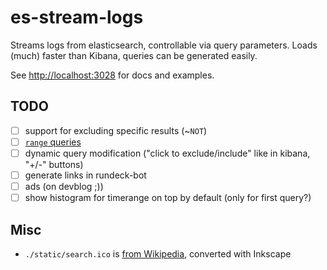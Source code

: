 # es-stream-logs

Streams logs from elasticsearch, controllable via query parameters.
Loads (much) faster than Kibana, queries can be generated easily.

See <http://localhost:3028> for docs and examples.

## TODO

- [ ] support for excluding specific results (~`NOT`)
- [ ] [`range` queries](https://www.elastic.co/guide/en/elasticsearch/reference/current/query-dsl-range-query.html)
- [ ] dynamic query modification ("click to exclude/include" like in kibana, "+/-" buttons)
- [ ] generate links in rundeck-bot
- [ ] ads (on devblog ;))
- [ ] show histogram for timerange on top by default (only for first query?)

## Misc

- `./static/search.ico` is [from Wikipedia](https://commons.wikimedia.org/w/skins/Vector/images/search.svg), converted with Inkscape
